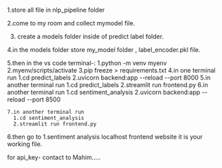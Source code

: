 1.store all file in nlp_pipeline folder

2.come to my room and collect mymodel file.

3. create a models folder inside of predict label folder.

4.in the models folder store my_model folder , label_encoder.pkl file.

5.then in the vs code terminal-:
   1.python -m venv myenv
   2.myenv/scripts/activate
   3.pip freeze > requirements.txt 
   4.in one terminal run 
       1.cd predict_labels
       2.uvicorn backend:app --reload --port 8000
   5.in another terminal run 
       1.cd predict_labels
       2.streamlit run frontend.py
   6.in another terminal run 
       1.cd sentiment_analysis
       2.uvicorn backend:app --reload --port 8500

    7.in another terminal run 
      1.cd sentiment_analysis
      2.streamlit run frontend.py

6.then go to
    1.sentiment analysis localhost frontend website it is your working file.

for api_key- contact to Mahim.....
      
